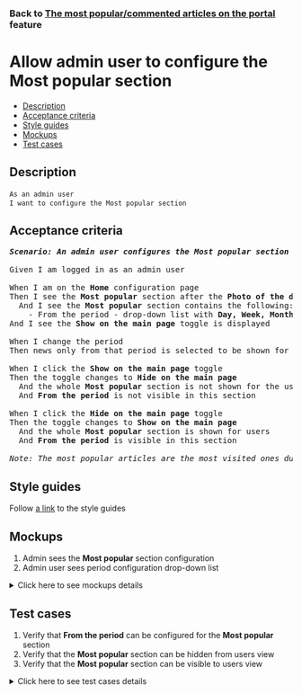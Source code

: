 ### Back to [The most popular/commented articles on the portal](../../) feature

# Allow admin user to configure the Most popular section

- [Description](#description)
- [Acceptance criteria](#acceptance-criteria)
- [Style guides](#style-guides)
- [Mockups](#mockups)
- [Test cases](#test-cases)

## Description

    As an admin user
    I want to configure the Most popular section

## Acceptance criteria

<pre>
<b><i>Scenario: An admin user configures the Most popular section for the whole site from the Home page</i></b>

Given I am logged in as an admin user

When I am on the <b>Home</b> configuration page
Then I see the <b>Most popular</b> section after the <b>Photo of the day</b> section
  And I see the <b>Most popular</b> section contains the following:
    - From the period - drop-down list with <b>Day, Week, Month, and Year</b> values (<b>Month</b> is the default value)
And I see the <b>Show on the main page</b> toggle is displayed

When I change the period
Then news only from that period is selected to be shown for the user

When I click the <b>Show on the main page</b> toggle
Then the toggle changes to <b>Hide on the main page</b>
  And the whole <b>Most popular</b> section is not shown for the users
  And <b>From the period</b> is not visible in this section

When I click the <b>Hide on the main page</b> toggle
Then the toggle changes to <b>Show on the main page</b>
  And the whole <b>Most popular</b> section is shown for users
  And <b>From the period</b> is visible in this section

<i>Note: The most popular articles are the most visited ones during a selected period of time in the whole news scope for the active page. This section is configured for the whole site and is context-sensitive.</i>
</pre>

## Style guides

Follow [a link](https://www.figma.com/proto/0zkkf5WC77OSpvyD6YXpFE/Style-guides?page-id=0%3A1&node-id=19%3A5368&viewport=266%2C48%2C0.54&scaling=min-zoom&starting-point-node-id=19%3A5368) to the style guides

## Mockups

1. Admin sees the <b>Most popular</b> section configuration
2. Admin user sees period configuration drop-down list

<details>
  <summary>Click here to see mockups details</summary>

**1. Admin sees the Most popular section configuration:**

![Admin sees the Most popular section configuration](/sports_hub_portal/desktop_application_features/most_popular_and_commented/images/most_popular_commented_configuration.png)

**2. Admin user sees period configuration drop-down list:**

![Admin user sees period configuration drop-down list](/sports_hub_portal/desktop_application_features/most_popular_and_commented/images/most_popular_commented_configuration_period.png)

</details>

## Test cases

1. Verify that <b>From the period</b> can be configured for the <b>Most popular</b> section
2. Verify that the <b>Most popular</b> section can be hidden from users view
3. Verify that the <b>Most popular</b> section can be visible to users view

<details>
  <summary>Click here to see test cases details</summary>

### **#1. Verify that From the period can be configured for the Most popular section**

|Preconditions|Steps|Expected result
--------------|-----|----------
|- Go to the Sports Hub home page</br>- Log in with admin account</br>- Go to the <b>Home</b> configuration page > <b>Most popular</b> section|1) Click <b>From the period</b> drop-down list</br>2) Select <b>Day, Week, Month</b>, or <b>Year</b> value|2) The <b>Most popular</b> section displays the most visited last day, week, month, or year articles|

### **#2. Verify that the Most popular section can be hidden from users view**

|Preconditions|Steps|Expected result
--------------|-----|----------
|- Go to the Sports Hub home page</br>- Log in with admin account</br>- Go to the <b>Home</b> configuration page > <b>Most popular</b> section</br>- There is the <b>Show on the main page</b> toggle|1) Examine the <b>Most popular</b> section</br>2) Click the <b>Show on the main page</b> toggle|2) The toggle changes to <b>Hide on the main page</b>. The <b>Most popular</b> section is not visible to users on all pages|

### **#3. Verify that the Most popular section can be visible to users view**

|Preconditions|Steps|Expected result
--------------|-----|----------
|- Go to the Sports Hub home page</br>- Log in with admin account</br>- Go to the <b>Home</b> configuration page > <b>Most popular</b> section</br>- There is the <b>Hide on the main page</b> toggle|1) Examine the <b>Most popular</b> section</br>2) Click the <b>Hide on the main page</b> toggle|2) The <b>Most popular</b> section is visible to users|
</details>
